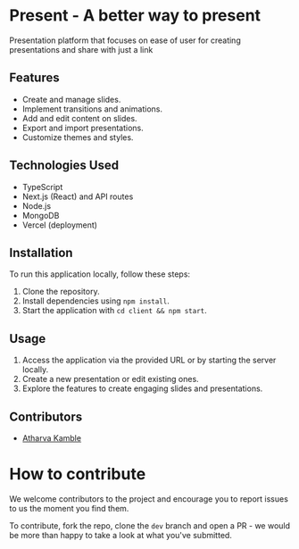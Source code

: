 # Present - A better way to present

Presentation platform that focuses on ease of user for creating presentations and share with just a link

## Features

- Create and manage slides.
- Implement transitions and animations.
- Add and edit content on slides.
- Export and import presentations.
- Customize themes and styles.

## Technologies Used

- TypeScript
- Next.js (React) and API routes
- Node.js
- MongoDB
- Vercel (deployment)

## Installation

To run this application locally, follow these steps:

1. Clone the repository.
2. Install dependencies using `npm install`.
3. Start the application with `cd client && npm start`.

## Usage

1. Access the application via the provided URL or by starting the server locally.
2. Create a new presentation or edit existing ones.
3. Explore the features to create engaging slides and presentations.

## Contributors

- [Atharva Kamble](https://github.com/atharvaneu)

# How to contribute
We welcome contributors to the project and encourage you to report issues to us the moment you find them.

To contribute, fork the repo, clone the `dev` branch and open a PR - we would be more than happy to take a look at what you've submitted.
